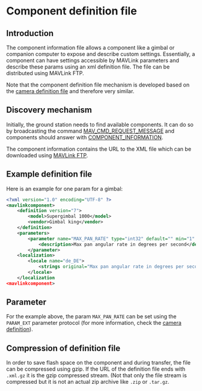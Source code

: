 # Component definition file

## Introduction

The component information file allows a component like a gimbal or companion computer to expose and describe custom settings. Essentially, a component can have settings accessible by MAVLink parameters and describe these params using an xml definition file. The file can be distributed using MAVLink FTP.

Note that the component definition file mechanism is developed based on the [camera definition file](..services/camera_def.md) and therefore very similar.

## Discovery mechanism

Initially, the ground station needs to find available components. It can do so by broadcasting the command [MAV_CMD_REQUEST_MESSAGE](../messages/common.md#MAV_CMD_REQUEST_MESSAGE) and components should answer with [COMPONENT_INFORMATION](../messages/common.md#COMPONENT_INFORMATION).

The component information contains the URL to the XML file which can be downloaded using [MAVLink FTP](../services/ftp.md).

## Example definition file

Here is an example for one param for a gimbal:

```XML
<?xml version="1.0" encoding="UTF-8" ?>
<mavlinkcomponent>
    <definition version="7">
        <model>Supergimbal 1000</model>
        <vendor>Gimbal king</vendor>
    </definition>
    <parameters>
        <parameter name="MAX_PAN_RATE" type="int32" default="" min="1" max="360" step="1">
            <description>Max pan angular rate in degrees per second</description>
        </parameter>
    <localization>
        <locale name="de_DE">
            <strings original="Max pan angular rate in degrees per second" translated="Maximale Schwenkgeschwindigkeit in Grad pro Sekunde" />
        </locale>
    </localization
<mavlinkcomponent>
```

## Parameter

For the example above, the param `MAX_PAN_RATE` can be set using the `PARAM_EXT` parameter protocol (for more information, check the [camera definition](../services/camera_def.md)).

## Compression of definition file

In order to save flash space on the component and during transfer, the file can be compressed using gzip. If the URL of the definition file ends with `.xml.gz` it is the gzip compressed stream.
(Not that only the file stream is compressed but it is not an actual zip archive like `.zip` or `.tar.gz`.
